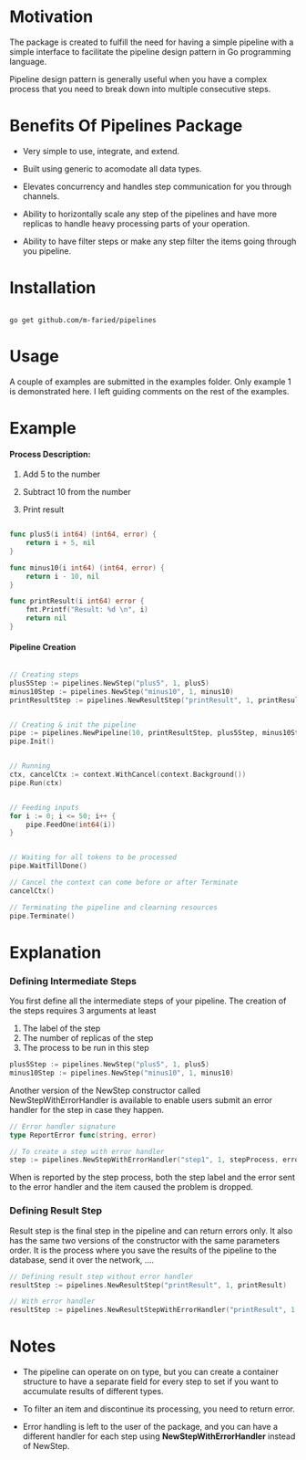 # Motivation

The package is created to fulfill the need for having a simple pipeline with a simple interface to facilitate the pipeline design pattern in Go programming language.

Pipeline design pattern is generally useful when you have a complex process that you need to break down into multiple consecutive steps.

# Benefits Of Pipelines Package

- Very simple to use, integrate, and extend.

- Built using generic to acomodate all data types.

- Elevates concurrency and handles step communication for you through channels.

- Ability to horizontally scale any step of the pipelines and have more replicas to handle heavy processing parts of your operation.

- Ability to have filter steps or make any step filter the items going through you pipeline.

# Installation

```shell

go get github.com/m-faried/pipelines

```

# Usage

A couple of examples are submitted in the examples folder. Only example 1 is demonstrated here. I left guiding comments on the rest of the examples.

# Example

#### Process Description:

1. Add 5 to the number

2. Subtract 10 from the number

3. Print result

```Go

func plus5(i int64) (int64, error) {
    return i + 5, nil
}

func minus10(i int64) (int64, error) {
    return i - 10, nil
}

func printResult(i int64) error {
    fmt.Printf("Result: %d \n", i)
    return nil
}

```

#### Pipeline Creation

```go

// Creating steps
plus5Step := pipelines.NewStep("plus5", 1, plus5)
minus10Step := pipelines.NewStep("minus10", 1, minus10)
printResultStep := pipelines.NewResultStep("printResult", 1, printResult)


// Creating & init the pipeline
pipe := pipelines.NewPipeline(10, printResultStep, plus5Step, minus10Step)
pipe.Init()


// Running
ctx, cancelCtx := context.WithCancel(context.Background())
pipe.Run(ctx)


// Feeding inputs
for i := 0; i <= 50; i++ {
    pipe.FeedOne(int64(i))
}


// Waiting for all tokens to be processed
pipe.WaitTillDone()

// Cancel the context can come before or after Terminate
cancelCtx()

// Terminating the pipeline and clearning resources
pipe.Terminate()

```

# Explanation

### Defining Intermediate Steps

You first define all the intermediate steps of your pipeline. The creation of the steps requires 3 arguments at least

1. The label of the step
2. The number of replicas of the step
3. The process to be run in this step

```go
plus5Step := pipelines.NewStep("plus5", 1, plus5)
minus10Step := pipelines.NewStep("minus10", 1, minus10)
```

Another version of the NewStep constructor called NewStepWithErrorHandler is available to enable users submit an error handler for the step in case they happen.

```go
// Error handler signature
type ReportError func(string, error)

// To create a step with error handler
step := pipelines.NewStepWithErrorHandler("step1", 1, stepProcess, errorHandlerFunction)
```

When is reported by the step process, both the step label and the error sent to the error handler and the item caused the problem is dropped.

### Defining Result Step

Result step is the final step in the pipeline and can return errors only. It also has the same two versions of the constructor with the same parameters order. It is the process where you save the results of the pipeline to the database, send it over the network, ....

```go
// Defining result step without error handler
resultStep := pipelines.NewResultStep("printResult", 1, printResult)

// With error handler
resultStep := pipelines.NewResultStepWithErrorHandler("printResult", 1, printResult, errorHandlerFunction)
```

# Notes

- The pipeline can operate on on type, but you can create a container structure to have a separate field for every step to set if you want to accumulate results of different types.

- To filter an item and discontinue its processing, you need to return error.

- Error handling is left to the user of the package, and you can have a different handler for each step using **NewStepWithErrorHandler** instead of NewStep.
